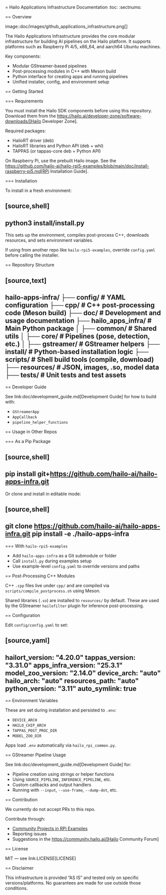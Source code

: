 = Hailo Applications Infrastructure Documentation
:toc:
:sectnums:

== Overview

image::doc/images/github_applications_infrastructure.png[]

The Hailo Applications Infrastructure provides the core modular infrastructure for building AI pipelines on the Hailo platform. It supports platforms such as Raspberry Pi 4/5, x86_64, and aarch64 Ubuntu machines.

Key components:
- Modular GStreamer-based pipelines
- Post-processing modules in C++ with Meson build
- Python interface for creating apps and running pipelines
- Unified installer, config, and environment setup

== Getting Started

=== Requirements

You must install the Hailo SDK components before using this repository. Download them from the https://hailo.ai/developer-zone/software-downloads/[Hailo Developer Zone].

Required packages:
- HailoRT driver (deb)
- HailoRT libraries and Python API (deb + whl)
- TAPPAS (or tappas-core deb + Python API)

On Raspberry Pi, use the prebuilt Hailo image. See the https://github.com/hailo-ai/hailo-rpi5-examples/blob/main/doc/install-raspberry-pi5.md[RPi Installation Guide].

=== Installation

To install in a fresh environment:

[source,shell]
----
python3 install/install.py
----

This sets up the environment, compiles post-process C++, downloads resources, and sets environment variables.

If using from another repo like `hailo-rpi5-examples`, override `config.yaml` before calling the installer.

== Repository Structure

[source,text]
----
hailo-apps-infra/
├── config/                  # YAML configuration
├── cpp/                    # C++ post-processing code (Meson build)
├── doc/                    # Development and usage documentation
├── hailo_apps_infra/       # Main Python package
│   ├── common/             # Shared utils
│   ├── core/               # Pipelines (pose, detection, etc.)
│   ├── gstreamer/          # GStreamer helpers
├── install/                # Python-based installation logic
├── scripts/                # Shell build tools (compile, download)
├── resources/              # JSON, images, .so, model data
├── tests/                  # Unit tests and test assets
----

== Developer Guide

See link:doc/development_guide.md[Development Guide] for how to build with:
- `GStreamerApp`
- `AppCallback`
- `pipeline_helper_functions`

== Usage in Other Repos

=== As a Pip Package

[source,shell]
----
pip install git+https://github.com/hailo-ai/hailo-apps-infra.git
----

Or clone and install in editable mode:

[source,shell]
----
git clone https://github.com/hailo-ai/hailo-apps-infra.git
pip install -e ./hailo-apps-infra
----

=== With `hailo-rpi5-examples`

- Add `hailo-apps-infra` as a Git submodule or folder
- Call `install.py` during examples setup
- Use example-level `config.yaml` to override versions and paths

== Post-Processing C++ Modules

C++ `.cpp` files live under `cpp/` and are compiled via `scripts/compile_postprocess.sh` using Meson.

Shared libraries (`.so`) are installed to `resources/` by default. These are used by the GStreamer `hailofilter` plugin for inference post-processing.

== Configuration

Edit `config/config.yaml` to set:

[source,yaml]
----
hailort_version: "4.20.0"
tappas_version: "3.31.0"
apps_infra_version: "25.3.1"
model_zoo_version: "2.14.0"
device_arch: "auto"
hailo_arch: "auto"
resources_path: "auto"
python_version: "3.11"
auto_symlink: true
----

== Environment Variables

These are set during installation and persisted to `.env`:

- `DEVICE_ARCH`
- `HAILO_CHIP_ARCH`
- `TAPPAS_POST_PROC_DIR`
- `MODEL_ZOO_DIR`

Apps load `.env` automatically via `hailo_rpi_common.py`.

== GStreamer Pipeline Usage

See link:doc/development_guide.md[Development Guide] for:
- Pipeline creation using strings or helper functions
- Using `SOURCE_PIPELINE`, `INFERENCE_PIPELINE`, etc.
- Custom callbacks and output handlers
- Running with `--input`, `--use-frame`, `--dump-dot`, etc.

== Contribution

We currently do not accept PRs to this repo.

Contribute through:
- [Community Projects in RPi Examples](https://github.com/hailo-ai/hailo-rpi5-examples/tree/main/community_projects/community_projects.md)
- Reporting issues
- Suggestions in the https://community.hailo.ai/[Hailo Community Forum]

== License

MIT — see link:LICENSE[LICENSE]

== Disclaimer

This infrastructure is provided “AS IS” and tested only on specific versions/platforms. No guarantees are made for use outside those conditions.

